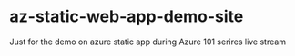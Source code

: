 # az-static-web-app-demo-site
Just for the demo on azure static app during Azure 101 serires live stream
